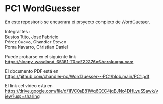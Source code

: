 # PC1 WordGuesser

En este repositorio se encuentra el proyecto completo de WordGuesser.

Integrantes :  
Bustos Ttito, José Fabricio  
Pérez Cueva, Chandler Steven  
Poma Navarro, Christian Daniel  

Puede probarse en el siguiente link  
https://sleepy-woodland-65351-79ed722376c6.herokuapp.com  

El documento PDF está en  
https://github.com/chandler-pc/WordGuesser---PC1/blob/main/PC1.pdf

El link del vídeo está en
https://drive.google.com/file/d/1IVC0aE81Wq6QEC4jqEJNx4DHLyuSSawk/view?usp=sharing
